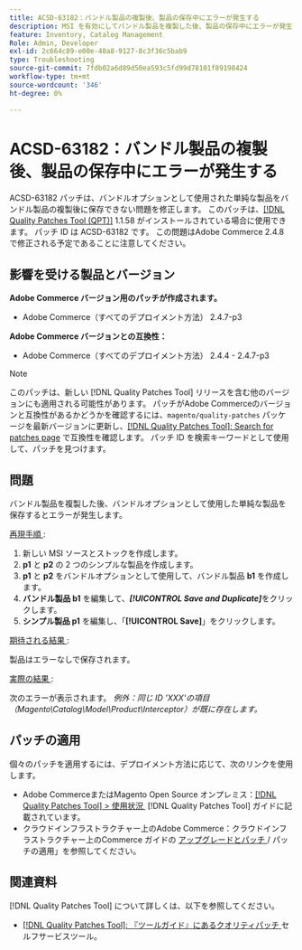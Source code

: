 ```yaml
---
title: ACSD-63182：バンドル製品の複製後、製品の保存中にエラーが発生する
description: MSI を有効にしてバンドル製品を複製した後、製品の保存中にエラーが発生するAdobe Commerceの問題を修正するために、ACSD-63182 パッチを適用します。
feature: Inventory, Catalog Management
Role: Admin, Developer
exl-id: 2c664c89-e00e-40a8-9127-8c3f36c5bab9
type: Troubleshooting
source-git-commit: 7fdb02a6d89d50ea593c5fd99d78101f89198424
workflow-type: tm+mt
source-wordcount: '346'
ht-degree: 0%

---
```


# ACSD-63182：バンドル製品の複製後、製品の保存中にエラーが発生する

ACSD-63182 パッチは、バンドルオプションとして使用された単純な製品をバンドル製品の複製後に保存できない問題を修正します。 このパッチは、[[!DNL Quality Patches Tool (QPT)]](/help/tools/quality-patches-tool/quality-patches-tool-to-self-serve-quality-patches.md) 1.1.58 がインストールされている場合に使用できます。 パッチ ID は ACSD-63182 です。 この問題はAdobe Commerce 2.4.8 で修正される予定であることに注意してください。

## 影響を受ける製品とバージョン

**Adobe Commerce バージョン用のパッチが作成されます。**

* Adobe Commerce（すべてのデプロイメント方法） 2.4.7-p3

**Adobe Commerce バージョンとの互換性：**

* Adobe Commerce（すべてのデプロイメント方法） 2.4.4 - 2.4.7-p3

>[!NOTE]
>
>このパッチは、新しい [!DNL Quality Patches Tool] リリースを含む他のバージョンにも適用される可能性があります。 パッチがAdobe Commerceのバージョンと互換性があるかどうかを確認するには、`magento/quality-patches` パッケージを最新バージョンに更新し、[[!DNL Quality Patches Tool]: Search for patches page](https://experienceleague.adobe.com/tools/commerce-quality-patches/index.html?lang=ja) で互換性を確認します。 パッチ ID を検索キーワードとして使用して、パッチを見つけます。

## 問題

バンドル製品を複製した後、バンドルオプションとして使用した単純な製品を保存するとエラーが発生します。

<u> 再現手順 </u>:

1. 新しい MSI ソースとストックを作成します。
1. **p1** と **p2** の 2 つのシンプルな製品を作成します。
1. **p1** と **p2** をバンドルオプションとして使用して、バンドル製品 **b1** を作成します。
1. **バンドル製品 b1** を編集して、***[!UICONTROL Save and Duplicate]***&#x200B;をクリックします。
1. **シンプル製品 p1** を編集し、「**[!UICONTROL Save]**」をクリックします。

<u> 期待される結果 </u>:

製品はエラーなしで保存されます。

<u> 実際の結果 </u>:

次のエラーが表示されます。
*例外：同じ ID &#39;XXX&#39;の項目（Magento\Catalog\Model\Product\Interceptor）が既に存在します。*

## パッチの適用

個々のパッチを適用するには、デプロイメント方法に応じて、次のリンクを使用します。

* Adobe CommerceまたはMagento Open Source オンプレミス：[[!DNL Quality Patches Tool] > 使用状況 &#x200B;](/help/tools/quality-patches-tool/usage.md) [!DNL Quality Patches Tool] ガイドに記載されています。
* クラウドインフラストラクチャー上のAdobe Commerce：クラウドインフラストラクチャー上のCommerce ガイドの [&#x200B; アップグレードとパッチ &#x200B;](https://experienceleague.adobe.com/docs/commerce-cloud-service/user-guide/develop/upgrade/apply-patches.html?lang=ja)/ パッチの適用」を参照してください。

## 関連資料

[!DNL Quality Patches Tool] について詳しくは、以下を参照してください。

* [[!DNL Quality Patches Tool]: 『ツールガイド』にあるクオリティパッチ &#x200B;](/help/tools/quality-patches-tool/quality-patches-tool-to-self-serve-quality-patches.md) セルフサービスツール。
